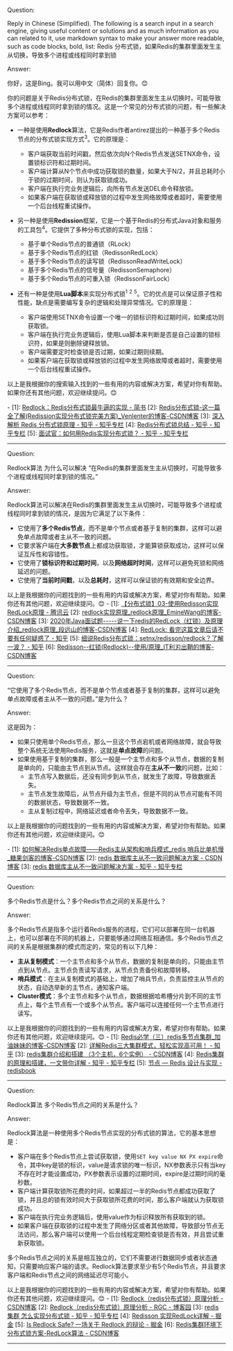 Question:

Reply in Chinese (Simplified).
The following is a search input in a search engine, giving useful content or solutions and as much information as you can related to it, use markdown syntax to make your answer more readable, such as code blocks, bold, list:
Redis 分布式锁，如果Redis的集群里面发生主从切换，导致多个进程或线程同时拿到锁

Answer:

你好，这是Bing。我可以用中文（简体）回复你。😊

你的问题是关于Redis分布式锁，在Redis的集群里面发生主从切换时，可能导致多个进程或线程同时拿到锁的情况。这是一个常见的分布式锁的问题，有一些解决方案可以参考：

- 一种是使用**Redlock**算法，它是Redis作者antirez提出的一种基于多个Redis节点的分布式锁实现方式<sup>3</sup>。它的原理是：

  - 客户端获取当前时间戳，然后依次向N个Redis节点发送SETNX命令，设置锁标识符和过期时间。
  - 客户端计算从N个节点中成功获取锁的数量，如果大于N/2，并且总耗时小于锁的过期时间，则认为获取锁成功。
  - 客户端在执行完业务逻辑后，向所有节点发送DEL命令释放锁。
  - 如果客户端在获取锁或释放锁的过程中发生网络故障或者超时，需要使用一个后台线程重试操作。

- 另一种是使用**Redission**框架，它是一个基于Redis的分布式Java对象和服务的工具包<sup>4</sup>。它提供了多种分布式锁的实现，包括：

  - 基于单个Redis节点的普通锁（RLock）
  - 基于多个Redis节点的红锁（RedissonRedLock）
  - 基于多个Redis节点的读写锁（RedissonReadWriteLock）
  - 基于多个Redis节点的信号量（RedissonSemaphore）
  - 基于多个Redis节点的可重入锁（RedissonFairLock）

- 还有一种是使用**Lua脚本**来实现分布式锁<sup>1</sup> <sup>2</sup> <sup>5</sup>。它的优点是可以保证原子性和性能，缺点是需要编写复杂的逻辑和处理异常情况。它的原理是：

  - 客户端使用SETNX命令设置一个唯一的锁标识符和过期时间，如果成功则获取锁。
  - 客户端在执行完业务逻辑后，使用Lua脚本来判断是否是自己设置的锁标识符，如果是则删除键释放锁。
  - 客户端需要定时检查锁是否过期，如果过期则续期。
  - 如果客户端在获取锁或释放锁的过程中发生网络故障或者超时，需要使用一个后台线程重试操作。

以上是我根据你的搜索输入找到的一些有用的内容或解决方案，希望对你有帮助。如果你还有其他问题，欢迎继续提问。😊

\-
\[1]: [Redlock：Redis分布式锁最牛逼的实现 - 简书](https://www.jianshu.com/p/7e47a4503b87)
\[2]: [Redis分布式锁-这一篇全了解(Redission实现分布式锁完美方案)_Venlenter的博客-CSDN博客](https://blog.csdn.net/asd051377305/article/details/108384490)
\[3]: [深入解析 Redis 分布式锁原理 - 知乎 - 知乎专栏](https://zhuanlan.zhihu.com/p/165118929)
\[4]: [Redis分布式锁总结 - 知乎 - 知乎专栏](https://zhuanlan.zhihu.com/p/620536448)
\[5]: [面试官：如何用Redis实现分布式锁？ - 知乎 - 知乎专栏](https://zhuanlan.zhihu.com/p/129886269)

<hr/>

Question:

Redlock算法 为什么可以解决 “在Redis的集群里面发生主从切换时，可能导致多个进程或线程同时拿到锁的情况。”

Answer:

Redlock算法可以解决在Redis的集群里面发生主从切换时，可能导致多个进程或线程同时拿到锁的情况，是因为它满足了以下条件：

- 它使用了**多个Redis节点**，而不是单个节点或者基于复制的集群，这样可以避免单点故障或者主从不一致的问题。
- 它要求客户端在**大多数节点**上都成功获取锁，才能算锁获取成功，这样可以保证互斥性和容错性。
- 它使用了**锁标识符和过期时间**，以及**网络超时时间**，这样可以避免死锁和网络延迟的问题。
- 它使用了**当前时间戳**，以及**总耗时**，这样可以保证锁的有效期和安全边界。

以上是我根据你的问题找到的一些有用的内容或解决方案，希望对你有帮助。如果你还有其他问题，欢迎继续提问。😊
\-
\[1]: [【分布式锁】03-使用Redisson实现RedLock原理 - 腾讯云](https://cloud.tencent.com/developer/article/1602970)
\[2]: [redlock实现原理_redlock原理_EmineWang的博客-CSDN博客](https://blog.csdn.net/a718515028/article/details/123183253)
\[3]: [2020年Java面试题-----说一下redis的RedLock（红锁）及原理介绍_redlock原理_段远山的博客-CSDN博客](https://blog.csdn.net/weixin_45151795/article/details/106939980)
\[4]: [RedLock: 看完这篇文章后请不要有任何疑惑了 - 知乎](https://zhuanlan.zhihu.com/p/374732293)
\[5]: [细说Redis分布式锁：setnx/redisson/redlock？了解一波？ - 知乎](https://zhuanlan.zhihu.com/p/111354065)
\[6]: [Redisson--红锁(Redlock)--使用/原理_IT利刃出鞘的博客-CSDN博客](https://blog.csdn.net/feiying0canglang/article/details/113258494)

<hr/>

Question:

“它使用了多个Redis节点，而不是单个节点或者基于复制的集群，这样可以避免单点故障或者主从不一致的问题。”是为什么？

Answer:

这是因为：

- 如果只使用单个Redis节点，那么一旦这个节点宕机或者网络故障，就会导致整个系统无法使用Redis服务，这就是**单点故障**的问题。
- 如果使用基于复制的集群，那么一般是一个主节点和多个从节点，数据的复制是单向的，只能由主节点到从节点。这样就会存在**主从不一致**的问题，比如：
  - 主节点写入数据后，还没有同步到从节点，就发生了故障，导致数据丢失。
  - 主节点发生故障后，从节点升级为主节点，但是不同的从节点可能有不同的数据状态，导致数据不一致。
  - 主从复制过程中，网络延迟或者命令丢失，导致数据不一致。

以上是我根据你的问题找到的一些有用的内容或解决方案，希望对你有帮助。如果你还有其他问题，欢迎继续提问。😊

\-
\[1]: [如何解决Redis单点故障——Redis主从架构和哨兵模式_redis 哨兵比单机慢_糖果剑客的博客-CSDN博客](https://blog.csdn.net/empty_csx/article/details/116564830)
\[2]: [redis 数据库主从不一致问题解决方案 - CSDN博客](https://blog.csdn.net/john1337/article/details/98850192)
\[3]: [redis 数据库主从不一致问题解决方案 - 知乎 - 知乎专栏](https://zhuanlan.zhihu.com/p/297937676)

<hr/>

Question:

多个Redis节点是什么？多个Redis节点之间的关系是什么？

Answer:

多个Redis节点是指多个运行着Redis服务的进程，它们可以部署在同一台机器上，也可以部署在不同的机器上，只要能够通过网络互相通信。多个Redis节点之间的关系是根据集群的模式而定的，常见的有以下几种：

- **主从复制模式**：一个主节点和多个从节点，数据的复制是单向的，只能由主节点到从节点。主节点负责读写请求，从节点负责备份和故障转移。
- **哨兵模式**：在主从复制模式的基础上，增加了哨兵节点，负责监控主从节点的状态，自动选举新的主节点，通知客户端。
- **Cluster模式**：多个主节点和多个从节点，数据根据哈希槽分片到不同的主节点上，每个主节点有一个或多个从节点。客户端可以连接任何一个主节点进行读写。

以上是我根据你的问题找到的一些有用的内容或解决方案，希望对你有帮助。如果你还有其他问题，欢迎继续提问。😊
\-
\[1]: [Redis必学（三）redis多节点集群_加油妹妹的博客-CSDN博客](https://blog.csdn.net/u012133048/article/details/88701179)
\[2]: [详解Redis三大集群模式，轻松实现高可用！ - 知乎](https://zhuanlan.zhihu.com/p/624144774)
\[3]: [redis集群介绍和搭建 （3个主机，6个实例） - CSDN博客](https://blog.csdn.net/weixin_45846667/article/details/105277619)
\[4]: [Redis集群的原理和搭建，一文带你详解 - 知乎 - 知乎专栏](https://zhuanlan.zhihu.com/p/391762630)
\[5]: [节点 — Redis 设计与实现 - redisbook](http://redisbook.com/preview/cluster/node.html)

<hr/>

Question:

Redlock算法 多个Redis节点之间的关系是什么？

Answer:

Redlock算法是一种使用多个Redis节点实现的分布式锁的算法，它的基本思想是：

- 客户端在多个Redis节点上尝试获取锁，使用`SET key value NX PX expire`命令，其中key是锁的标识，value是请求锁的唯一标识，NX参数表示只有当key不存在时才能设置成功，PX参数表示设置的过期时间，expire是过期时间的毫秒数。
- 客户端计算获取锁所花费的时间，如果超过一半的Redis节点都成功获取了锁，并且总的锁有效时间大于获取锁所花费的时间，那么客户端就认为获取锁成功。
- 客户端在执行完业务逻辑后，使用value作为标识释放所有获取到的锁。
- 如果客户端在获取锁的过程中发生了网络分区或者其他故障，导致部分节点无法访问，那么客户端可以使用一个后台线程定期检查锁是否有效，并且尝试重新获取锁。

多个Redis节点之间的关系是相互独立的，它们不需要进行数据同步或者状态通知，只需要响应客户端的请求。Redlock算法要求至少有5个Redis节点，并且要求客户端和Redis节点之间的网络延迟尽可能小。

以上是我根据你的问题找到的一些有用的内容或解决方案，希望对你有帮助。如果你还有其他问题，欢迎继续提问。😊
\-
\[1]: [Redlock（redis分布式锁）原理分析 - CSDN博客](https://blog.csdn.net/csdn_life18/article/details/108053814)
\[2]: [Redlock（redis分布式锁）原理分析 - RGC - 博客园](https://www.cnblogs.com/rgcLOVEyaya/p/RGC_LOVE_YAYA_1003days.html)
\[3]: [redis 集群 怎么实现分布式锁 - 知乎 - 知乎专栏](https://zhuanlan.zhihu.com/p/628921256)
\[4]: [Redisson 实现RedLock详解 - 掘金](https://juejin.cn/post/6927204732704391175)
\[5]: [Is Redlock Safe? 一场关于 Redlock 的辩论 - 掘金](https://juejin.cn/post/7049588479025479717)
\[6]: [Redis集群环境下分布式锁方案-RedLock算法 - CSDN博客](https://blog.csdn.net/Weixiaohuai/article/details/116293762)

<hr/>


